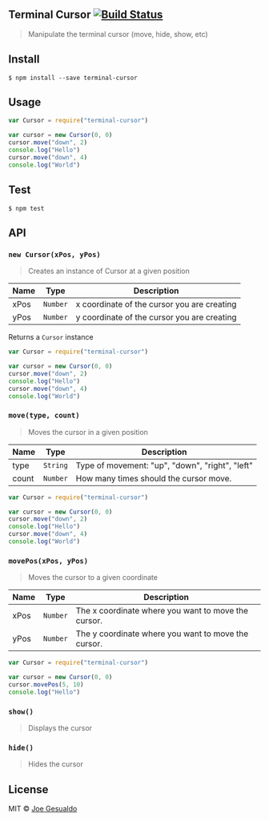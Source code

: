 ## Terminal Cursor [![Build Status](https://travis-ci.org/joegesualdo/terminal-cursor.svg?branch=master)](https://travis-ci.org/joegesualdo/terminal-cursor)
> Manipulate the terminal cursor (move, hide, show, etc)

## Install
```
$ npm install --save terminal-cursor 
```

## Usage
```javascript
var Cursor = require("terminal-cursor")

var cursor = new Cursor(0, 0)
cursor.move("down", 2)
console.log("Hello")
cursor.move("down", 4)
console.log("World")
```

## Test
```
$ npm test
```

## API

### `new Cursor(xPos, yPos)`
> Creates an instance of Cursor at a given position

| Name | Type | Description |
|------|------|-------------|
| xPos | `Number` | x coordinate of the cursor you are creating
| yPos | `Number` | y coordinate of the cursor you are creating

Returns a `Cursor` instance

```javascript
var Cursor = require("terminal-cursor")

var cursor = new Cursor(0, 0)
cursor.move("down", 2)
console.log("Hello")
cursor.move("down", 4)
console.log("World")
```

### `move(type, count)`
> Moves the cursor in a given position

| Name | Type | Description |
|------|------|-------------|
| type | `String` | Type of movement: "up", "down", "right", "left"|
| count | `Number` | How many times should the cursor move.

```javascript
var Cursor = require("terminal-cursor")

var cursor = new Cursor(0, 0)
cursor.move("down", 2)
console.log("Hello")
cursor.move("down", 4)
console.log("World")
```

### `movePos(xPos, yPos)`
> Moves the cursor to a given coordinate

| Name | Type | Description |
|------|------|-------------|
| xPos | `Number` | The x coordinate where you want to move the cursor.
| yPos | `Number` | The y coordinate where you want to move the cursor.

```javascript
var Cursor = require("terminal-cursor")

var cursor = new Cursor(0, 0)
cursor.movePos(5, 10)
console.log("Hello")
```

### `show()`
> Displays the cursor

### `hide()`
> Hides the cursor

## License
MIT © [Joe Gesualdo]()
